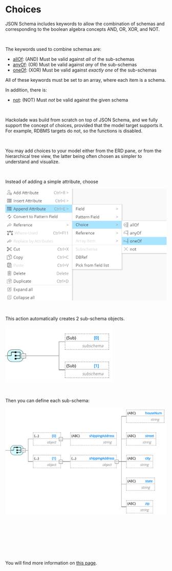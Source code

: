 # Choices

JSON Schema includes keywords to allow the combination of schemas and corresponding to the boolean algebra concepts AND, OR, XOR, and NOT.

&nbsp;

The keywords used to combine schemas are:

* [allOf](<https://json-schema.org/understanding-json-schema/reference/combining.html#allof> "target=\"\_blank\""): (AND) Must be valid against *all* of the sub-schemas
* [anyOf](<https://json-schema.org/understanding-json-schema/reference/combining.html#anyof> "target=\"\_blank\""): (OR) Must be valid against *any* of the sub-schemas
* [oneOf](<https://json-schema.org/understanding-json-schema/reference/combining.html#oneof> "target=\"\_blank\""): (XOR) Must be valid against *exactly one* of the sub-schemas

All of these keywords must be set to an array, where each item is a schema.

In addition, there is:

* [not](<https://json-schema.org/understanding-json-schema/reference/combining.html#not> "target=\"\_blank\""): (NOT) Must *not* be valid against the given schema

&nbsp;

Hackolade was build from scratch on top of JSON Schema, and we fully support the concept of choices, provided that the model target supports it.&nbsp; For example, RDBMS targets do not, so the functions is disabled.

&nbsp;

You may add choices to your model either from the ERD pane, or from the hierarchical tree view, the latter being often chosen as simpler to understand and visualize.

&nbsp;

Instead of adding a simple attribute, choose

![oneOf choice create](<lib/oneOf%20choice%20create.png>)

&nbsp;

This action automatically creates 2 sub-schema objects.

![Image](<lib/oneOf%20choice%20subschemas.png>)

&nbsp;

Then you can define each sub-schema:

![oneOf choice subschemas structure](<lib/oneOf%20choice%20subschemas%20structure.png>)

&nbsp;

&nbsp;

&nbsp;

&nbsp;

You will find more information on [this page](<https://json-schema.org/understanding-json-schema/reference/combining.html> "target=\"\_blank\"").&nbsp;

